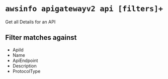 # `awsinfo apigatewayv2 api [filters]+`

Get all Details for an API

## Filter matches against

* ApiId 
* Name 
* ApiEndpoint 
* Description 
* ProtocolType